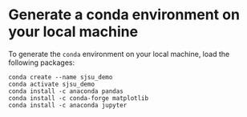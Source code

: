 # Generate a conda environment on your local machine

To generate the `conda` environment on your local machine, load the following packages:

```
conda create --name sjsu_demo
conda activate sjsu_demo
conda install -c anaconda pandas
conda install -c conda-forge matplotlib
conda install -c anaconda jupyter
```
